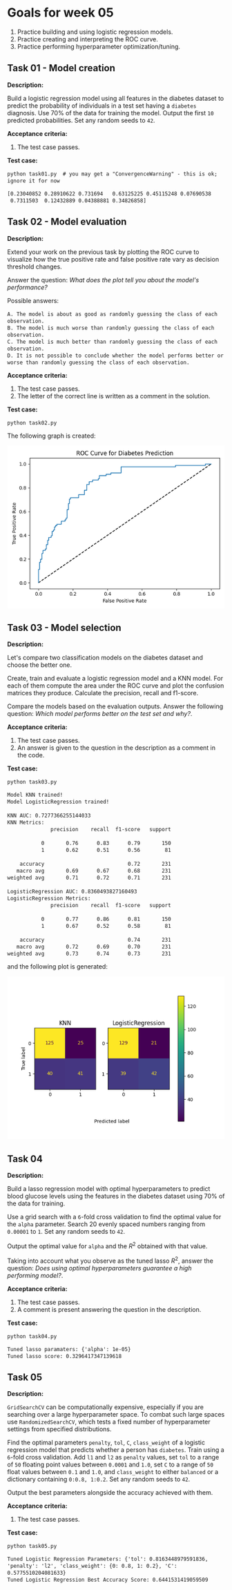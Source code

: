 # Goals for week 05

1. Practice building and using logistic regression models.
2. Practice creating and interpreting the ROC curve.
3. Practice performing hyperparameter optimization/tuning.

## Task 01 - Model creation

**Description:**

Build a logistic regression model using all features in the diabetes dataset to predict the probability of individuals in a test set having a `diabetes` diagnosis. Use 70% of the data for training the model. Output the first `10` predicted probabilities. Set any random seeds to `42`.

**Acceptance criteria:**

1. The test case passes.

**Test case:**

```console
python task01.py  # you may get a "ConvergenceWarning" - this is ok; ignore it for now
```

```console
[0.23040852 0.28910622 0.731694   0.63125225 0.45115248 0.07690538
 0.7311503  0.12432889 0.04388881 0.34826858]
```

## Task 02 - Model evaluation

**Description:**

Extend your work on the previous task by plotting the ROC curve to visualize how the true positive rate and false positive rate vary as decision threshold changes.

Answer the question: *What does the plot tell you about the model's performance?*

Possible answers:

```text
A. The model is about as good as randomly guessing the class of each observation.
B. The model is much worse than randomly guessing the class of each observation.
C. The model is much better than randomly guessing the class of each observation.
D. It is not possible to conclude whether the model performs better or worse than randomly guessing the class of each observation.
```

**Acceptance criteria:**

1. The test case passes.
2. The letter of the correct line is written as a comment in the solution.

**Test case:**

```console
python task02.py
```

The following graph is created:

<!-- TODO: Use https://scikit-learn.org/stable/modules/generated/sklearn.metrics.RocCurveDisplay.html#sklearn.metrics.RocCurveDisplay.from_predictions for this -->

![w04_roc_results.png](../assets/w04_roc_results.png "w04_roc_results.png")

## Task 03 - Model selection

**Description:**

Let's compare two classification models on the diabetes dataset and choose the better one.

Create, train and evaluate a logistic regression model and a KNN model. For each of them compute the area under the ROC curve and plot the confusion matrices they produce. Calculate the precision, recall and f1-score.

Compare the models based on the evaluation outputs. Answer the following question: *Which model performs better on the test set and why?*.

**Acceptance criteria:**

1. The test case passes.
2. An answer is given to the question in the description as a comment in the code.

**Test case:**

```console
python task03.py
```

```console
Model KNN trained!
Model LogisticRegression trained!

KNN AUC: 0.7277366255144033
KNN Metrics:
              precision    recall  f1-score   support

           0       0.76      0.83      0.79       150
           1       0.62      0.51      0.56        81

    accuracy                           0.72       231
   macro avg       0.69      0.67      0.68       231
weighted avg       0.71      0.72      0.71       231

LogisticRegression AUC: 0.8360493827160493
LogisticRegression Metrics:
              precision    recall  f1-score   support

           0       0.77      0.86      0.81       150
           1       0.67      0.52      0.58        81

    accuracy                           0.74       231
   macro avg       0.72      0.69      0.70       231
weighted avg       0.73      0.74      0.73       231
```

and the following plot is generated:

![w04_cm_knn_vs_logreg.png](../assets/w04_cm_knn_vs_logreg.png "w04_cm_knn_vs_logreg.png")

## Task 04

**Description:**

Build a lasso regression model with optimal hyperparameters to predict blood glucose levels using the features in the diabetes dataset using 70% of the data for training.

Use a grid search with a `6`-fold cross validation to find the optimal value for the `alpha` parameter. Search 20 evenly spaced numbers ranging from `0.00001` to `1`. Set any random seeds to `42`.

Output the optimal value for `alpha` and the $R^2$ obtained with that value.

Taking into account what you observe as the tuned lasso $R^2$, answer the question: *Does using optimal hyperparameters guarantee a high performing model?*.

**Acceptance criteria:**

1. The test case passes.
2. A comment is present answering the question in the description.

**Test case:**

```console
python task04.py
```

```console
Tuned lasso paramaters: {'alpha': 1e-05}
Tuned lasso score: 0.3296417347139618
```

## Task 05

**Description:**

`GridSearchCV` can be computationally expensive, especially if you are searching over a large hyperparameter space. To combat such large spaces use `RandomizedSearchCV`, which tests a fixed number of hyperparameter settings from specified distributions.

Find the optimal parameters `penalty`, `tol`, `C`, `class_weight` of a logistic regression model that predicts whether a person has `diabetes`. Train using a `6`-fold cross validation. Add `l1` and `l2` as `penalty` values, set `tol` to a range of `50` floating point values between `0.0001` and `1.0`, set `C` to a range of `50` float values between `0.1` and `1.0`, and `class_weight` to either `balanced` or a dictionary containing `0:0.8, 1:0.2`. Set any random seeds to `42`.

Output the best parameters alongside the accuracy achieved with them.

**Acceptance criteria:**

1. The test case passes.

**Test case:**

```console
python task05.py
```

```console
Tuned Logistic Regression Parameters: {'tol': 0.8163448979591836, 'penalty': 'l2', 'class_weight': {0: 0.8, 1: 0.2}, 'C': 0.5775510204081633}
Tuned Logistic Regression Best Accuracy Score: 0.6441531419059509
```
